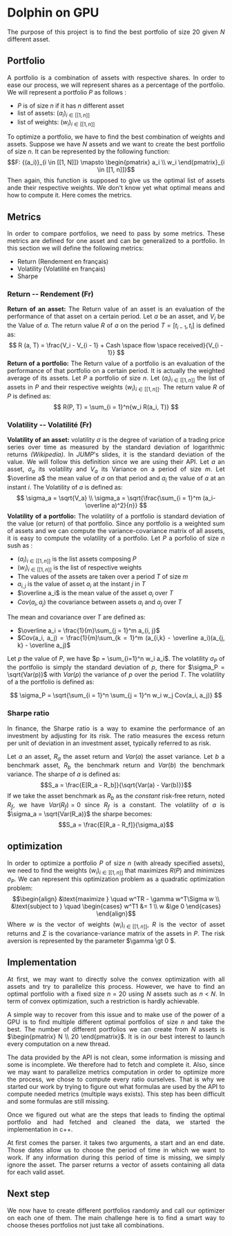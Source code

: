 <div style="text-align: justify; text-justify: auto;">

# Dolphin on GPU
The purpose of this project is to find the best portfolio of size $20$ given $N$ different asset.

## Portfolio
A portfolio is a combination of assets with respective shares. In order to ease our process, we will represent shares as a percentage of the portfolio. We will represent a portfolio $P$ as follows :

* $P$ is of size $n$ if it has $n$ different asset
* list of assets: ${(a_i)}_{i \in [[1, n]]}$
* list of weights: ${(w_i)}_{i \in [[1, n]]}$

To optimize a portfolio, we have to find the best combination of weights and assets. Suppose we have $N$ assets and we want to create the best portfolio of size $n$. It can be represented by the following function:
$$F: {(a_i)}_{i \in [[1, N]]} \mapsto \begin{pmatrix} a_i \\ w_i \end{pmatrix}_{i \in [[1, n]]}$$
Then again, this function is supposed to give us the optimal list of assets ande their respective weights. We don't know yet what optimal means and how to compute it. Here comes the metrics.

## Metrics
In order to compare portfolios, we need to pass by some metrics. These metrics are defined for one asset and can be generalized to a portfolio. In this section we will define the following metrics:

* Return (Rendement en français)
* Volatility (Volatilité en français)
* Sharpe

### Return -- Rendement (Fr)
**Return of an asset:**
The Return value of an asset is an evaluation of the performance of that asset on a certain period. Let $a$ be an asset, and $V_i$ be the Value of $a$. The return value $R$ of $a$ on the period $T = [t_{i-1}, t_i]$ is defined as:
$$ R (a, T) = \frac{V_i - V_{i - 1} + Cash \space flow \space received}{V_{i - 1}} $$
**Return of a portfolio:**
The Return value of a portfolio is an evaluation of the performance of that portfolio on a certain period. It is actually the weighted average of its assets. Let $P$ a portfolio of size $n$. Let ${(a_i)}_{i \in [[1, n]]}$ the list of assets in $P$ and their respective weights ${(w_i)}_{i \in [[1, n]]}$. The return value $R$ of $P$ is defined as:
$$ R(P, T) = \sum_{i = 1}^n{w_i R(a_i, T)} $$

### Volatility -- Volatilité (Fr)
**Volatility of an asset:**
volatility $\sigma$ is the degree of variation of a trading price series over time as measured by the standard deviation of logarithmic returns _(Wikipedia)_. In _JUMP_'s slides, it is the standard deviation of the value. We will follow this definition since we are using their API. Let $a$ an asset, $\sigma_a$ its volatility and $V_a$ its Variance on a period of size $m$. Let $\overline a$ the mean value of $a$ on that period and $a_i$ the value of $a$ at an instant $i$. The Volatility of $a$ is defined as:
$$ \sigma_a = \sqrt{V_a} \\
\sigma_a = \sqrt{\frac{\sum_{i = 1}^m (a_i-\overline a)^2}{n}}
$$
**Volatility of a portfolio:**
The volatility of a portfolio is standard deviation of the value (or return) of that portfolio. Since any portfolio is a weighted sum of assets and we can compute the variance-covariance matrix of all assets, it is easy to compute the volatility of a portfolio.
Let $P$ a porfolio of size $n$ sush as :

* ${(a_i)}_{i \in [[1, n]]}$ is the list assets composing $P$
* ${(w_i)}_{i \in [[1, n]]}$ is the list of respective weights
* The values of the assets are taken over a period $T$ of size $m$
* $a_{i,j}$ is the value of asset $a_i$ at the instant $j$ in $T$
* $\overline a_i$ is the mean value of the asset $a_i$ over $T$
* $Cov(a_i, a_j)$ the covariance between assets $a_i$ and $a_j$ over $T$

The mean and covariance over $T$ are defined as:

* $\overline a_i = \frac{1}{m}\sum_{j = 1}^m a_{i, j}$
* $Cov(a_i, a_j) = \frac{1}{m}\sum_{k = 1}^m (a_{i,k} - \overline a_i)(a_{j, k} - \overline a_j)$

Let $p$ the value of $P$, we have $p = \sum_{i=1}^n w_i a_i$. The volatility $\sigma_P$ of the portfolio is simply the standard deviation of $p$, there for $\sigma_P = \sqrt{Var(p)}$ with $Var(p)$ the variance of $p$ over the period $T$. The volatility of a the portfolio is defined as:

$$ \sigma_P = \sqrt{\sum_{i = 1}^n \sum_{j = 1}^n w_i w_j Cov(a_i, a_j)} $$

### Sharpe ratio
In finance, the Sharpe ratio is a way to examine the performance of an investment by adjusting for its risk. The ratio measures the excess return per unit of deviation in an investment asset, typically referred to as risk.

Let $a$ an asset, $R_a$ the asset return and $Var(a)$ the asset variance. Let $b$ a benchmark asset, $R_b$ the benchmark return and $Var(b)$ the benchmark variance. The sharpe of $a$ is defined as:
$$S_a = \frac{E[R_a - R_b]}{\sqrt{Var(a) - Var(b)}}$$
If we take the asset benchmark as $R_b$ as the *constant* risk-free return, noted $R_f$, we have $Var(R_f) = 0$ since $R_f$ is a constant. The volatility of $a$ is $\sigma_a = \sqrt{Var(R_a)}$
the sharpe becomes:
$$S_a = \frac{E[R_a - R_f]}{\sigma_a}$$


## optimization
In order to optimize a portfolio $P$ of size $n$ (with already specified assets), we need to find the weights ${(w_i)}_{i \in [[1, n]]}$ that maximizes $R(P)$ and minimizes $\sigma_P$. We can represent this optimization problem as a quadratic optimization problem:
$$\begin{align}
&\text{maximize } \quad w^TR - \gamma w^T\Sigma w \\
&\text{subject to } \quad
\begin{cases}
w^T1 &= 1 \\
w &\ge 0
\end{cases}
\end{align}$$
Where $w$ is the vector of weights ${(w_i)}_{i \in [[1, n]]}$, $R$ is the vector of asset returns and $\Sigma$ is the covariance-variance matrix of the assets in $P$. The risk aversion is represented by the parameter $\gamma \gt 0 $.

## Implementation

At first, we may want to directly solve the convex optimization with all assets and try to parallelize this process. However, we have to find an optimal portfolio with a fixed size $n = 20$ using $N$ assets such as $n \lt N$. In term of convex optimization, such a restriction is hardly achievable.

A simple way to recover from this issue and to make use of the power of a GPU is to find multiple different optimal portfolios of size $n$ and take the best. The number of different portfolios we can create from $N$ assets is $\begin{pmatrix} N \\ 20 \end{pmatrix}$. It is in our best interest to launch every computation on a new thread.

The data provided by the API is not clean, some information is missing and some is incomplete. We therefore had to fetch and complete it. Also, since we may want to parallelize metrics computation in order to optimize more the process, we chose to compute every ratio ourselves. That is why we started our work by trying to figure out what formulas are used by the API to compute needed metrics (multiple ways exists). This step has been difficult and some formulas are still missing.

Once we figured out what are the steps that leads to finding the optimal portfolio and had fetched and cleaned the data, we started the implementation in c++.

At first comes the parser. it takes two arguments, a start and an end date. Those dates allow us to choose the period of time in which we want to work. If any information during this period of time is missing, we simply ignore the asset. The parser returns a vector of assets containing all data for each valid asset.

## Next step
We now have to create different portfolios randomly and call our optimizer on each one of them. The main challenge here is to find a smart way to choose theses portfolios not just take all combinations. 

</div>
